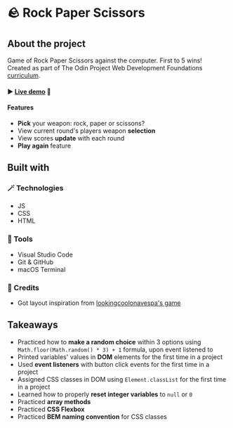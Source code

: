 # 🪨 Rock Paper Scissors

## About the project
Game of Rock Paper Scissors against the computer. First to 5 wins!
<br>Created as part of The Odin Project Web Development Foundations <a href="https://www.theodinproject.com/lessons/foundations-rock-paper-scissors">curriculum</a>.

#### ► <a href="">Live demo</a> 👀

#### Features
- **Pick** your weapon: rock, paper or scissons?
- View current round's players weapon **selection**
- View scores **update** with each round
- **Play again** feature


## Built with
### 🪄 Technologies
- JS
- CSS
- HTML

### 🔧 Tools
- Visual Studio Code
- Git & GitHub
- macOS Terminal

### 💙 Credits
- Got layout inspiration from <a href="https://github.com/lookingcoolonavespa/rock-paper-scissors">lookingcoolonavespa's game</a>


## Takeaways
- Practiced how to **make a random choice** within 3 options using `Math.floor(Math.random() * 3) + 1` formula, upon event listened to
- Printed variables' values in **DOM** elements for the first time in a project
- Used **event listeners** with button click events for the first time in a project
- Assigned CSS classes in DOM using `Element.classList` for the first time in a project
- Learned how to properly **reset integer variables** to `null` or `0`
- Practiced **array methods**
- Practiced **CSS Flexbox**
- Practiced **BEM naming convention** for CSS classes 
